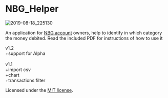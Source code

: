 # NBG_Helper


![2019-08-18_225130](https://user-images.githubusercontent.com/3852762/63229598-b5a0bc80-c1f1-11e9-8012-fd143d6731ed.png)


An application for [NBG account](https://nbg.gr) owners, help to identify in which category the money debited. Read the included PDF for instructions of how to use it

v1.2<br>
+support for Alpha
<br><br>
v1.1<br>
+import csv<br>
+chart<br>
+transactions filter<br>


Licensed under the [MIT license](http://www.opensource.org/licenses/mit-license.php).
